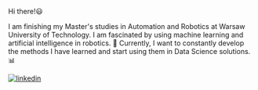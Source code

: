 Hi there!😃

I am finishing my Master's studies in Automation and Robotics at Warsaw University of Technology. I am fascinated by using machine learning and artificial intelligence in robotics.  :robot:
Currently, I want to constantly develop the methods I have learned and start using them in Data Science solutions. :bar_chart:

[![linkedin](https://img.shields.io/badge/linkedin-0A66C2?style=for-the-badge&logo=linkedin&logoColor=white)](https://www.linkedin.com/in/bartosz-bok/)
